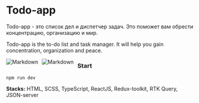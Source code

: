 # Todo-app

Todo-app - это список дел и диспетчер задач. Это поможет вам обрести концентрацию, организацию и мир.

Todo-app is the to-do list and task manager. It will help you gain concentration, organization and peace.

<img src="./screenshot/screenshot1.png"
     alt="Markdown"
     style="float: left; margin-right: 10px;" />
     
<img src="./screenshot/screenshot2.png"
     alt="Markdown"
     style="float: left; margin-right: 10px;" />

### Start

```shell
npm run dev
```

**Stacks:** HTML, SCSS, TypeScript, ReactJS, Redux-toolkit, RTK Query, JSON-server
